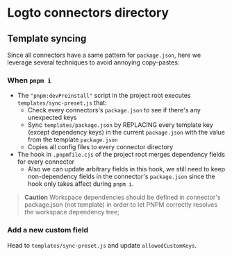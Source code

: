 # Logto connectors directory

## Template syncing

Since all connectors have a same pattern for `package.json`, here we leverage several techniques to avoid annoying copy-pastes:

### When `pnpm i`

- The `"pnpm:devPreinstall"` script in the project root executes `templates/sync-preset.js` that:
  - Check every connectors's `package.json` to see if there's any unexpected keys
  - Sync `templates/package.json` by REPLACING every template key (except dependency keys) in the current `package.json` with the value from the template `package.json`
  - Copies all config files to every connector directory
- The hook in `.pnpmfile.cjs` of the project root merges dependency fields for every connector
  - Also we can update arbitrary fields in this hook, we still need to keep non-dependency fields in the connector's `package.json` since the hook only takes affect during `pnpm i`.

> **Caution**
> Workspace dependencies should be defined in connector's package.json (not template) in order to let PNPM correctly resolves the workspace dependency tree;

### Add a new custom field

Head to `templates/sync-preset.js` and update `allowedCustomKeys`.
